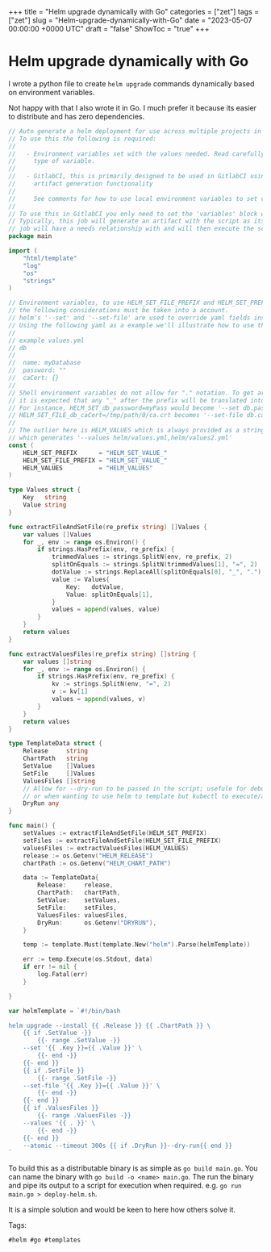+++
title = "Helm upgrade dynamically with Go"
categories = ["zet"]
tags = ["zet"]
slug = "Helm-upgrade-dynamically-with-Go"
date = "2023-05-07 00:00:00 +0000 UTC"
draft = "false"
ShowToc = "true"
+++

# Helm upgrade dynamically with Go

I wrote a python file to create `helm upgrade` commands dynamically 
based on environment variables.

Not happy with that I also wrote it in Go. I much prefer it because its
easier to distribute and has zero dependencies.

```go
// Auto generate a helm deployment for use across multiple projects in CI.
// To use this the following is required:
//
//   - Environment variables set with the values needed. Read carefully for how to use each
//     type of variable.
//
//   - GitlabCI, this is primarily designed to be used in GitlabCI using its includes and
//     artifact generation functionality
//
//     See comments for how to use local environment variables to set values for helm.
//
// To use this in GitlabCI you only need to set the 'variables' block with your required values.
// Typically, this job will generate an artifact with the script as its output which a deployment
// job will have a needs relationship with and will then execute the script. YMMV
package main

import (
	"html/template"
	"log"
	"os"
	"strings"
)

// Environment variables, to use HELM_SET_FILE_PREFIX and HELM_SET_PREFIX
// the following considerations must be taken into a account.
// helm's '--set' and '--set-file' are used to override yaml fields inside a values.yml file.
// Using the following yaml as a example we'll illustrate how to use these envvars.
//
// example values.yml
// db
//
//	name: myDatabase
//	password: ""
//	caCert: {}
//
// Shell environment variables do not allow for "." notation. To get around this limitation
// it is expected that any "_" after the prefix will be translated into a "."
// For instance, HELM_SET_db_password=myPass would become '--set db.password=myPass'
// HELM_SET_FILE_db_caCert=/tmp/path/0/ca.crt becomes '--set-file db.caCert=/tmp/path/0/ca.crt'
//
// The outlier here is HELM_VALUES which is always provided as a string such as HELM_VALUES=helm/values.yml,helm/values2.yml
// which generates '--values helm/values.yml,helm/values2.yml'
const (
	HELM_SET_PREFIX      = "HELM_SET_VALUE_"
	HELM_SET_FILE_PREFIX = "HELM_SET_VALUE_"
	HELM_VALUES          = "HELM_VALUES"
)

type Values struct {
	Key   string
	Value string
}

func extractFileAndSetFile(re_prefix string) []Values {
	var values []Values
	for _, env := range os.Environ() {
		if strings.HasPrefix(env, re_prefix) {
			trimmedValues := strings.SplitN(env, re_prefix, 2)
			splitOnEquals := strings.SplitN(trimmedValues[1], "=", 2)
			dotValue := strings.ReplaceAll(splitOnEquals[0], "_", ".")
			value := Values{
				Key:   dotValue,
				Value: splitOnEquals[1],
			}
			values = append(values, value)
		}
	}
	return values
}

func extractValuesFiles(re_prefix string) []string {
	var values []string
	for _, env := range os.Environ() {
		if strings.HasPrefix(env, re_prefix) {
			kv := strings.SplitN(env, "=", 2)
			v := kv[1]
			values = append(values, v)
		}
	}
	return values
}

type TemplateData struct {
	Release     string
	ChartPath   string
	SetValue    []Values
	SetFile     []Values
	ValuesFiles []string
	// Allow for --dry-run to be passed in the script; usefule for debugging
	// or when wanting to use helm to template but kubectl to execute/apply
	DryRun any
}

func main() {
	setValues := extractFileAndSetFile(HELM_SET_PREFIX)
	setFiles := extractFileAndSetFile(HELM_SET_FILE_PREFIX)
	valuesFiles := extractValuesFiles(HELM_VALUES)
	release := os.Getenv("HELM_RELEASE")
	chartPath := os.Getenv("HELM_CHART_PATH")

	data := TemplateData{
		Release:     release,
		ChartPath:   chartPath,
		SetValue:    setValues,
		SetFile:     setFiles,
		ValuesFiles: valuesFiles,
		DryRun:      os.Getenv("DRYRUN"),
	}

	temp := template.Must(template.New("helm").Parse(helmTemplate))

	err := temp.Execute(os.Stdout, data)
	if err != nil {
		log.Fatal(err)
	}

}

var helmTemplate = `#!/bin/bash

helm upgrade --install {{ .Release }} {{ .ChartPath }} \
	{{ if .SetValue -}}
		{{- range .SetValue -}}
	--set '{{ .Key }}={{ .Value }}' \
		{{- end -}}
	{{- end }}
	{{ if .SetFile }}
		{{- range .SetFile -}}
	--set-file '{{ .Key }}={{ .Value }}' \
		{{- end -}}
	{{- end }}
	{{ if .ValuesFiles }}
		{{- range .ValuesFiles -}}
	--values '{{ . }}' \
		{{- end -}}
	{{- end }}
	--atomic --timeout 300s {{ if .DryRun }}--dry-run{{ end }}
`
```

To build this as a distributable binary is as simple as `go build main.go`.
You can name the binary with `go build -o <name> main.go`. The run the
binary and pipe its output to a script for execution when required. e.g.
`go run main.go > deploy-helm.sh`.

It is a simple solution and would be keen to here how others solve it.

Tags:

    #helm #go #templates
